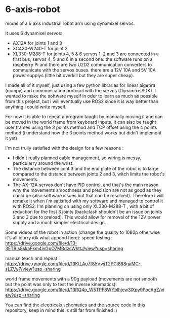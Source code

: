 # 6-axis-robot
model of a 6 axis industrial robot arm using dynamixel servos.

It uses 6 dynamixel servos:
  - AX12A for joints 1 and 3
  - XC430-W240-T for joint 2
  - XL330-M288-T for joints 4, 5 & 6
servos 1, 2 and 3 are connected in a first bus, servos 4, 5 and 6 in a second one.
the software runs on a raspberry Pi and there are two U2D2 communication converters to communicate with the servos buses. 
there are a 12V 10A and 5V 10A power supplys (little bit overkill but they are super cheap).

I made all of it myself, just using a few python libraries for linear algebra (numpy) and communication protocol with the servos (DynamixelSDK).
I wanted to make the software myself in oder to learn as much as possible from this project, but i will eventually use ROS2 since it is way better than anything i could write myself.

For now it is able to repeat a program taught by manually moving it and can be moved in the world frame from keyboard inputs. It can also be taught user frames using the 3 points method and TCP offset using the 4 points method (i understand how the 3 points method works but didn't implement it yet)

I'm not trully satisfied with the design for a few reasons :
  - I didn't really planned cable management, so wiring is messy, particularry around the wrist.
  - The distance between joint 3 and the end plate of the robot is to large compared to the distance between joints 2 and 3, witch limits the robot's movements.
  - The AX-12A servos don't have PID control, and that's the main reason why the movements smoothness and precision are not as good as they could be (also software   issues but that can be resolved).
Therefore i will remake it when i'm satisfied with my software and managed to control it with ROS2. I'm planning on using only XL330-M288-T , with a bit of reduction for the first 3 joints (backclash shouldn't be an issue on joints 2 and 3 due to preload). This would allow for removal of the 12V power supply and a much simpler electrical design. 

Some videos of the robot in action (change the quality to 1080p otherwise it's all blurry idk what append here): 
speed testing : 
https://drive.google.com/file/d/13-3ETRIs8skaFkm4ivGpO7MBdzcWkttJ/view?usp=sharing

manual teach and repeat :
https://drive.google.com/file/d/13KtLAo7f85VwjT2PGi888gaMC-sLZVy7/view?usp=sharing

world frame movements with a 90g payload (movements are not smooth but the point was only to test the inverse kinematics):
https://drive.google.com/file/d/13RQ4p_W5TPF8WYblhjcw3lXpy9PoeAgZ/view?usp=sharing

You can find the electricals schematics and the source code in this repository, keep in mind this is still far from finished :)


